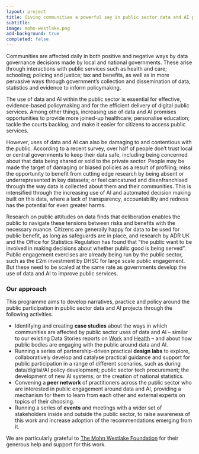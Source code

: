 ```yaml
---
layout: project
title: Giving communities a powerful say in public sector data and AI projects
subtitle: 
image: mohn-westlake.png
add-background: true
completed: false
---
```

Communities are affected daily in both positive and negative ways by data governance decisions made by local and national governments. These arise through interactions with public services such as health and care; schooling; policing and justice; tax and benefits, as well as in more pervasive ways through government’s collection and dissemination of data, statistics and evidence to inform policymaking.

<!--more-->
The use of data and AI within the public sector is essential for effective, evidence-based policymaking and for the efficient delivery of digital public services. Among other things, increasing use of data and AI promises opportunities to provide more joined-up healthcare; personalise education; tackle the courts backlog; and make it easier for citizens to access public services.

However, uses of data and AI can also be damaging to and contentious with the public. According to a recent survey, over half of people don’t trust local or central governments to keep their data safe, including being concerned about that data being shared or sold to the private sector. People may be made the target of damaging or biased policies as a result of profiling; miss the opportunity to benefit from cutting edge research by being absent or underrepresented in key datasets; or feel caricatured and disenfranchised through the way data is collected about them and their communities. This is intensified through the increasing use of AI and automated decision making built on this data, where a lack of transparency, accountability and redress has the potential for even greater harms.

Research on public attitudes on data finds that deliberation enables the public to navigate these tensions between risks and benefits with the necessary nuance. Citizens are generally happy for data to be used for public benefit, as long as safeguards are in place, and research by ADR UK and the Office for Statistics Regulation has found that “the public want to be involved in making decisions about whether public good is being served”. Public engagement exercises are already being run by the public sector, such as the £2m investment by DHSC for large scale public engagement. But these need to be scaled at the same rate as governments develop the use of data and AI to improve public services.

### Our approach

This programme aims to develop narratives, practice and policy around the public participation in public sector data and AI projects through the following activities.

* Identifying and creating **case studies** about the ways in which communities are affected by public sector uses of data and AI – similar to our existing Data Stories reports on [Work](https://connectedbydata.org/resources/our-data-stories) and [Health](https://connectedbydata.org/resources/our-health-data-stories) – and about how public bodies are engaging with the public around data and AI.
* Running a series of partnership-driven practical **design labs** to explore, collaboratively develop and catalyse practical guidance and support for public participation in a range of different scenarios, such as during data/digital/AI policy development; public sector tech procurement; the development of new AI systems; or the creation of national statistics.
* Convening a **peer network** of practitioners across the public sector who are interested in public engagement around data and AI, providing a mechanism for them to learn from each other and external experts on topics of their choosing.
* Running a series of **events** and meetings with a wider set of stakeholders inside and outside the public sector, to raise awareness of this work and increase adoption of the recommendations emerging from it.

We are particularly grateful to [The Mohn Westlake Foundation](https://www.themohnwestlakefoundation.co.uk/) for their generous help and support for this work.